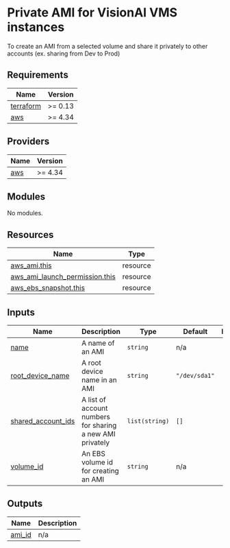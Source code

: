 # Private AMI for VisionAI VMS instances

To create an AMI from a selected volume and share it privately to other accounts (ex. sharing from Dev to Prod)

## Requirements

| Name | Version |
|------|---------|
| <a name="requirement_terraform"></a> [terraform](#requirement\_terraform) | >= 0.13 |
| <a name="requirement_aws"></a> [aws](#requirement\_aws) | >= 4.34 |

## Providers

| Name | Version |
|------|---------|
| <a name="provider_aws"></a> [aws](#provider\_aws) | >= 4.34 |

## Modules

No modules.

## Resources

| Name | Type |
|------|------|
| [aws_ami.this](https://registry.terraform.io/providers/hashicorp/aws/latest/docs/resources/ami) | resource |
| [aws_ami_launch_permission.this](https://registry.terraform.io/providers/hashicorp/aws/latest/docs/resources/ami_launch_permission) | resource |
| [aws_ebs_snapshot.this](https://registry.terraform.io/providers/hashicorp/aws/latest/docs/resources/ebs_snapshot) | resource |

## Inputs

| Name | Description | Type | Default | Required |
|------|-------------|------|---------|:--------:|
| <a name="input_name"></a> [name](#input\_name) | A name of an AMI | `string` | n/a | yes |
| <a name="input_root_device_name"></a> [root\_device\_name](#input\_root\_device\_name) | A root device name in an AMI | `string` | `"/dev/sda1"` | no |
| <a name="input_shared_account_ids"></a> [shared\_account\_ids](#input\_shared\_account\_ids) | A list of account numbers for sharing a new AMI privately | `list(string)` | `[]` | no |
| <a name="input_volume_id"></a> [volume\_id](#input\_volume\_id) | An EBS volume id for creating an AMI | `string` | n/a | yes |

## Outputs

| Name | Description |
|------|-------------|
| <a name="output_ami_id"></a> [ami\_id](#output\_ami\_id) | n/a |
